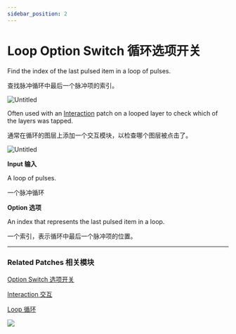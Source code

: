 ```yaml
---
sidebar_position: 2
---
```


# Loop Option Switch 循环选项开关

Find the index of the last pulsed item in a loop of pulses.

查找脉冲循环中最后一个脉冲项的索引。

![Untitled](https://s3.us-west-2.amazonaws.com/secure.notion-static.com/b484b6bc-c29c-4685-9c70-24e91a3ce767/Untitled.png?X-Amz-Algorithm=AWS4-HMAC-SHA256&X-Amz-Content-Sha256=UNSIGNED-PAYLOAD&X-Amz-Credential=AKIAT73L2G45EIPT3X45%2F20220602%2Fus-west-2%2Fs3%2Faws4_request&X-Amz-Date=20220602T173211Z&X-Amz-Expires=86400&X-Amz-Signature=032280a13b6d0c64c24448553445a21ae3d99b29de7cfaabaf8f3ba80bbec1ee&X-Amz-SignedHeaders=host&response-content-disposition=filename%20%3D%22Untitled.png%22&x-id=GetObject)

Often used with an [Interaction](https://www.notion.so/Interaction-8cd3ac66434546eda4b4bcf8173958fc) patch on a looped layer to check which of the layers was tapped.

通常在循环的图层上添加一个交互模块，以检查哪个图层被点击了。

![Untitled](https://s3.us-west-2.amazonaws.com/secure.notion-static.com/99c6f0f4-001c-4ae5-b500-9307dfc4113f/Untitled.png?X-Amz-Algorithm=AWS4-HMAC-SHA256&X-Amz-Content-Sha256=UNSIGNED-PAYLOAD&X-Amz-Credential=AKIAT73L2G45EIPT3X45%2F20220602%2Fus-west-2%2Fs3%2Faws4_request&X-Amz-Date=20220602T173218Z&X-Amz-Expires=86400&X-Amz-Signature=a5cbc1c37bddb1c5e8c22acafcf90b83f5d7756359ff29dd3be84bc8163be28c&X-Amz-SignedHeaders=host&response-content-disposition=filename%20%3D%22Untitled.png%22&x-id=GetObject)

**Input 输入**

A loop of pulses.

一个脉冲循环

**Option 选项**

An index that represents the last pulsed item in a loop.

一个索引，表示循环中最后一个脉冲项的位置。

------

### Related Patches 相关模块

[Option Switch 选项开关](https://www.notion.so/Option-Switch-214202427d7b4db4a407a7c0dae2f209)

[Interaction 交互](https://www.notion.so/Interaction-8cd3ac66434546eda4b4bcf8173958fc)

[Loop 循环](https://www.notion.so/Loop-6cc974bf77e84e7aaf7836927011540b)

![](https://s3.us-west-2.amazonaws.com/secure.notion-static.com/e165250c-bba5-4345-a355-b1eb5e1f535c/Untitled.png?X-Amz-Algorithm=AWS4-HMAC-SHA256&X-Amz-Content-Sha256=UNSIGNED-PAYLOAD&X-Amz-Credential=AKIAT73L2G45EIPT3X45%2F20220602%2Fus-west-2%2Fs3%2Faws4_request&X-Amz-Date=20220602T173226Z&X-Amz-Expires=86400&X-Amz-Signature=87fcfc8dc8d5a3b51e3c9525ad0c75083b66986e59d21f5c063a7598f63ead52&X-Amz-SignedHeaders=host&response-content-disposition=filename%20%3D%22Untitled.png%22&x-id=GetObject)
